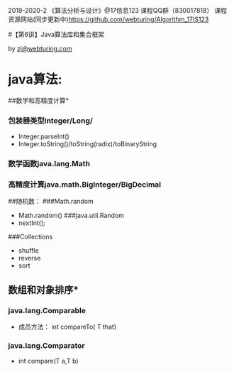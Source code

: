 2019-2020-2 《算法分析与设计》@17信息123 课程QQ群（830017818）
课程资源网站(同步更新中)https://github.com/webturing/Algorithm_17IS123

#【第6讲】Java算法库和集合框架

by  zj@webturing.com

# java算法:
##数学和高精度计算*
### 包装器类型Integer/Long/
- Integer.parseInt()
- Integer.toString()/toString(radix)/toBinaryString
### 数学函数java.lang.Math
###  高精度计算java.math.BigInteger/BigDecimal

##随机数：
###Math.random
- Math.random()
###java.util.Random
- nextInt();


###Collections 
- shuffle
- reverse
- sort


## 数组和对象排序*
### java.lang.Comparable
- 成员方法： int compareTo( T that)
### java.lang.Comparator
- int compare(T a,T b)

